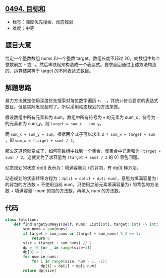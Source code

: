 ## [0494. 目标和](https://leetcode-cn.com/problems/target-sum/)

- 标签：深度优先搜索、动态规划
- 难度：中等

## 题目大意

给定一个整数数组 nums 和一个整数 target。数组长度不超过 20。向数组中每个整数前加 `+` 或 `-`。然后串联起来构造成一个表达式。要求返回通过上述方法构造的、运算结果等于 target 的不同表达式数目。

## 解题思路

暴力方法就是使用深度优先搜索对每位数字遍历 `+`、`-`，并统计符合要求的表达式数目。但是实际发现超时了。所以采用动态规划的方法来做。

假设数组中所有元素和为 sum，数组中所有符号为 `+` 的元素为 sum_x，符号为 `-` 的元素和为 sum_y。则 `target = sum_x - sum_y`。

而 `sum_x + sum_y = sum`。根据两个式子可以求出 `2 * sum_x = target + sum `，即 `sum_x = (target + sum) / 2`。

那么这道题就变成了，如何在数组中找到一个集合，使集合中元素和为 `(target + sum) / 2`。这就变为了求容量为 `(target + sum) / 2` 的 01 背包问题。

动态规划的状态 dp[i] 表示为：填满容量为 i 的背包，有 dp[i] 种方法。

动态规划的状态转移方程为：`dp[i] = dp[i] + dp[i-num]`，意思为填满容量为 i 的背包的方法数 = 不使用当前 num，只使用之前元素填满容量为 i 的背包的方法数 + 填满容量 i-num 的包的方法数，再填入 num 的方法数。

## 代码

```Python
class Solution:
    def findTargetSumWays(self, nums: List[int], target: int) -> int:
        sum_nums = sum(nums)
        if target > sum_nums or (target + sum_nums) % 2 == 1:
            return 0
        size = (target + sum_nums) // 2
        dp = [0 for _ in range(size+1)]
        dp[0] = 1
        for num in nums:
            for i in range(size, num - 1, -1):
                dp[i] = dp[i] + dp[i-num]
        return dp[size]
```

